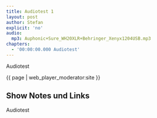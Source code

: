 ```yaml
---
title: Audiotest 1
layout: post
author: Stefan
explicit: 'no'
audio:
  mp3: Auphonic+Sure_WH20XLR+Behringer_Xenyx1204USB.mp3
chapters:
  - '00:00:00.000 Audiotest'
---
```


Audiotest

{{ page | web_player_moderator:site }}

## Show Notes und Links

Audiotest
